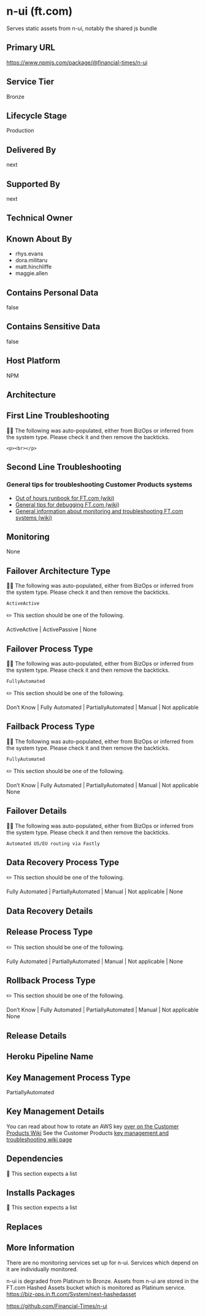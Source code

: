 # n-ui (ft.com)

Serves static assets from n-ui, notably the shared js bundle

## Primary URL

https://www.npmjs.com/package/@financial-times/n-ui

## Service Tier

Bronze

## Lifecycle Stage

Production

## Delivered By

next

## Supported By

next

## Technical Owner

## Known About By

- rhys.evans
- dora.militaru
- matt.hinchliffe
- maggie.allen

## Contains Personal Data

false

## Contains Sensitive Data

false

## Host Platform

NPM

## Architecture

## First Line Troubleshooting

👩‍💻 The following was auto-populated, either from BizOps or inferred from the system type. Please check it and then remove the backticks.

```
<p><br></p>
```

## Second Line Troubleshooting

### General tips for troubleshooting Customer Products systems

- [Out of hours runbook for FT.com (wiki)](https://customer-products.in.ft.com/wiki/Out-of-hours-Runbook)
- [General tips for debugging FT.com (wiki)](https://customer-products.in.ft.com/wiki/Debugging-Tips)
- [General information about monitoring and troubleshooting FT.com systems (wiki)](https://customer-products.in.ft.com/wiki/Monitoring-and-Troubleshooting-systems)


## Monitoring

None

## Failover Architecture Type

👩‍💻 The following was auto-populated, either from BizOps or inferred from the system type. Please check it and then remove the backticks.

```
ActiveActive
```

✏️ This section should be one of the following.

ActiveActive | ActivePassive | None

## Failover Process Type

👩‍💻 The following was auto-populated, either from BizOps or inferred from the system type. Please check it and then remove the backticks.

```
FullyAutomated
```

✏️ This section should be one of the following.

Don’t Know | Fully Automated | PartiallyAutomated | Manual | Not applicable

## Failback Process Type

👩‍💻 The following was auto-populated, either from BizOps or inferred from the system type. Please check it and then remove the backticks.

```
FullyAutomated
```

✏️ This section should be one of the following.

Don’t Know | Fully Automated | PartiallyAutomated | Manual | Not applicable
None

## Failover Details

👩‍💻 The following was auto-populated, either from BizOps or inferred from the system type. Please check it and then remove the backticks.

```
Automated US/EU routing via Fastly
```

## Data Recovery Process Type

✏️ This section should be one of the following.

Fully Automated | PartiallyAutomated | Manual | Not applicable | None

## Data Recovery Details

## Release Process Type

✏️ This section should be one of the following.

Fully Automated | PartiallyAutomated | Manual | Not applicable | None

## Rollback Process Type

✏️ This section should be one of the following.

Don’t Know | Fully Automated | PartiallyAutomated | Manual | Not applicable
None

## Release Details

## Heroku Pipeline Name

## Key Management Process Type

PartiallyAutomated

## Key Management Details

You can read about how to rotate an AWS key [over on the Customer Products Wiki](https://customer-products.in.ft.com/wiki/Rotating-AWS-Keys)
See the Customer Products [key management and troubleshooting wiki page](https://customer-products.in.ft.com/wiki/Key-Management-and-Troubleshooting)

## Dependencies

👋 This section expects a list

## Installs Packages

👋 This section expects a list

## Replaces

## More Information

There are no monitoring services set up for n-ui. Services which depend on it are individually monitored.

n-ui is degraded from Platinum to Bronze. Assets from n-ui are stored in the FT.com Hashed Assets bucket which is monitored as Platinum service.
https://biz-ops.in.ft.com/System/next-hashedasset

‍https://github.com/Financial-Times/n-ui
